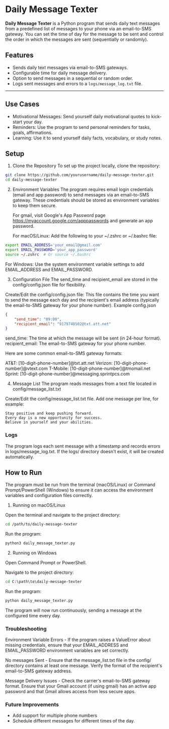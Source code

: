 
# Daily Message Texter

**Daily Message Texter** is a Python program that sends daily text messages from a predefined list of messages to your phone via an email-to-SMS gateway. You can set the time of day for the message to be sent and control the order in which the messages are sent (sequentially or randomly).


## Features

- Sends daily text messages via email-to-SMS gateways.
- Configurable time for daily message delivery.
- Option to send messages in a sequential or random order.
- Logs sent messages and errors to a `logs/message_log.txt` file.

---

## Use Cases

- Motivational Messages: Send yourself daily motivational quotes to kick-start your day.
- Reminders: Use the program to send personal reminders for tasks, goals, affirmations.
- Learning: Use it to send yourself daily facts, vocabulary, or study notes.

## Setup

1. Clone the Repository
To set up the project locally, clone the repository:
```bash
git clone https://github.com/yourusername/daily-message-texter.git
cd daily-message-texter
```

2. Environment Variables
The program requires email login credentials (email and app password) to send messages via an email-to-SMS gateway. These credentials should be stored as environment variables to keep them secure.
    
    For gmail, visit Google's App Password page https://myaccount.google.com/apppasswords and generate an app password.

    For macOS/Linux: Add the following to your ~/.zshrc or ~/.bashrc file:
```bash
export EMAIL_ADDRESS='your_email@gmail.com'
export EMAIL_PASSWORD='your_app_password'
source ~/.zshrc  # Or source ~/.bashrc
```
For Windows: Use the system environment variable settings to add EMAIL_ADDRESS and EMAIL_PASSWORD.

3. Configuration File
The send_time and recipient_email are stored in the config/config.json file for flexibility.

Create/Edit the config/config.json file:
This file contains the time you want to send the message each day and the recipient's email address (typically the email-to-SMS gateway for your phone number).
Example config.json
```json
{
    "send_time": "09:00",
    "recipient_email": "9179748502@txt.att.net"
}
```
send_time: The time at which the message will be sent (in 24-hour format).
recipient_email: The email-to-SMS gateway for your phone number.

Here are some common email-to-SMS gateway formats:

AT&T: [10-digit-phone-number]@txt.att.net
Verizon: [10-digit-phone-number]@vtext.com
T-Mobile: [10-digit-phone-number]@tmomail.net
Sprint: [10-digit-phone-number]@messaging.sprintpcs.com

4. Message List
The program reads messages from a text file located in config/message_list.txt

Create/Edit the config/message_list.txt file. Add one message per line, for example:
```
Stay positive and keep pushing forward.
Every day is a new opportunity for success.
Believe in yourself and your abilities.
```

### Logs

The program logs each sent message with a timestamp and records errors in logs/message_log.txt. If the logs/ directory doesn't exist, it will be created automatically.


## How to Run 

The program must be run from the terminal (macOS/Linux) or Command Prompt/PowerShell (Windows) to ensure it can access the environment variables and configuration files correctly.

1. Running on macOS/Linux

Open the terminal and navigate to the project directory:
```bash
cd /path/to/daily-message-texter
```
Run the program:
```bash
python3 daily_message_texter.py
```

2. Running on Windows

Open Command Prompt or PowerShell.

Navigate to the project directory:
```cmd
cd C:\path\to\daily-message-texter
```
Run the program:
```cmd
python daily_message_texter.py
```
The program will now run continuously, sending a message at the configured time every day.


### Troubleshooting

Environment Variable Errors - If the program raises a ValueError about missing credentials, ensure that your EMAIL_ADDRESS and EMAIL_PASSWORD environment variables are set correctly.

No messages Sent - Ensure that the message_list.txt file in the config/ directory contains at least one message. Verify the format of the recipient's email-to-SMS gateway address.

Message Delivery Issues - Check the carrier's email-to-SMS gateway format. Ensure that your Gmail account (if using gmail) has an active app password and that Gmail allows access from less secure apps.


### Future Improvements

- Add support for multiple phone numbers
- Schedule different messages for different times of the day.






